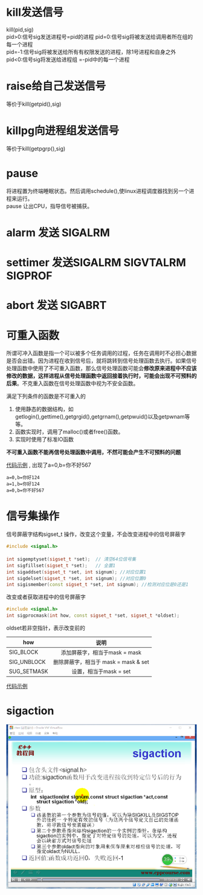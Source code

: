 # kill发送信号  
kill(pid,sig)  
pid>0:信号sig发送进程号=pid的进程
pid=0:信号sig将被发送给调用者所在组的每一个进程   
pid=-1:信号sig将被发送给所有有权限发送的进程，除1号进程和自身之外  
pid<0:信号sig将发送给进程组 =-pid中的每一个进程

# raise给自己发送信号  
等价于kill(getpid(),sig)

# killpg向进程组发送信号
等价于kill(getpgrp(),sig)

# pause
将进程置为终端睡眠状态。然后调用schedule(),使linux进程调度器找到另一个进程来运行。  
pause 让出CPU，指导信号被捕获。

# alarm 发送 SIGALRM


# settimer 发送SIGALRM SIGVTALRM SIGPROF

# abort 发送 SIGABRT

# 可重入函数
所谓可冲入函数是指一个可以被多个任务调用的过程，任务在调用时不必担心数据是否会出错。因为进程在收到信号后，就将跳转到信号处理函数去执行。如果信号处理函数中使用了不可重入函数，那么信号处理函数可能会**修改原来进程中不应该修改的数据，这样进程从信号处理函数中返回接着执行时，可能会出现不可预料的后果**。不克重入函数在信号处理函数中视为不安全函数。  

满足下列条件的函数是不可重入的   
1. 使用静态的数据结构，如getlogin(),gettime(),getgrgid(),getgrnam(),getpwuid()以及getpwnam等等。
2. 函数实现时，调用了malloc()或者free()函数。
3. 实现时使用了标准IO函数

**不可重入函数不能再信号处理函数中调用，不然可能会产生不可预料的问题**

 [代码示例](reentryfunc.cpp) , 出现了a=0,b=你不好567

```
a=0,b=你好124
a=1,b=你好124
a=0,b=你不好567
```


# 信号集操作

信号屏蔽字结构sigset_t 操作，改变这个变量，不会改变进程中的信号屏蔽字   
``` CPP
#include <signal.h>

int sigemptyset(sigset_t *set);  // 清空64位信号集
int sigfillset(sigset_t *set);   // 全置1
int sigaddset(sigset_t *set, int signum); //对应位置1
int sigdelset(sigset_t *set, int signum); //对应位置0
int sigismember(const sigset_t *set, int signum); //检测对应位是0还是1
```

改变或者获取进程中的信号屏蔽字

``` CPP
#include <signal.h>
int sigprocmask(int how, const sigset_t *set, sigset_t *oldset);
```
oldset若非空指针，表示改变前的

| how           | 说明           |
| ------------- |:-------------:|
| SIG_BLOCK     | 添加屏蔽字，相当于mask = mask | set |
| SIG_UNBLOCK   | 删除屏蔽字，相当于 mask = mask & set    |  
| SUG_SETMASK   | 设置，相当于mask = set      |  


 [代码示例](sigpending.cpp)

 # sigaction

![alt text](sigaction.png "title")